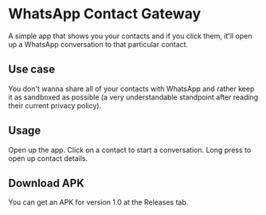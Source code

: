 # WhatsApp Contact Gateway
A simple app that shows you your contacts and if you click them, it'll open up a WhatsApp conversation to that particular contact.

## Use case
You don't wanna share all of your contacts with WhatsApp and rather keep it as sandboxed as possible (a very understandable standpoint after reading their current privacy policy).

## Usage
Open up the app. Click on a contact to start a conversation. Long press to open up contact details.

## Download APK
You can get an APK for version 1.0 at the Releases tab.

